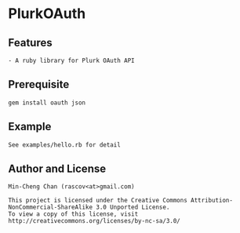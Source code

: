 PlurkOAuth
==========

Features
--------
	- A ruby library for Plurk OAuth API

Prerequisite
------------
	gem install oauth json

Example
-------
	See examples/hello.rb for detail

Author and License
-------------------
	Min-Cheng Chan (rascov<at>gmail.com)
	
	This project is licensed under the Creative Commons Attribution-NonCommercial-ShareAlike 3.0 Unported License.
	To view a copy of this license, visit http://creativecommons.org/licenses/by-nc-sa/3.0/
